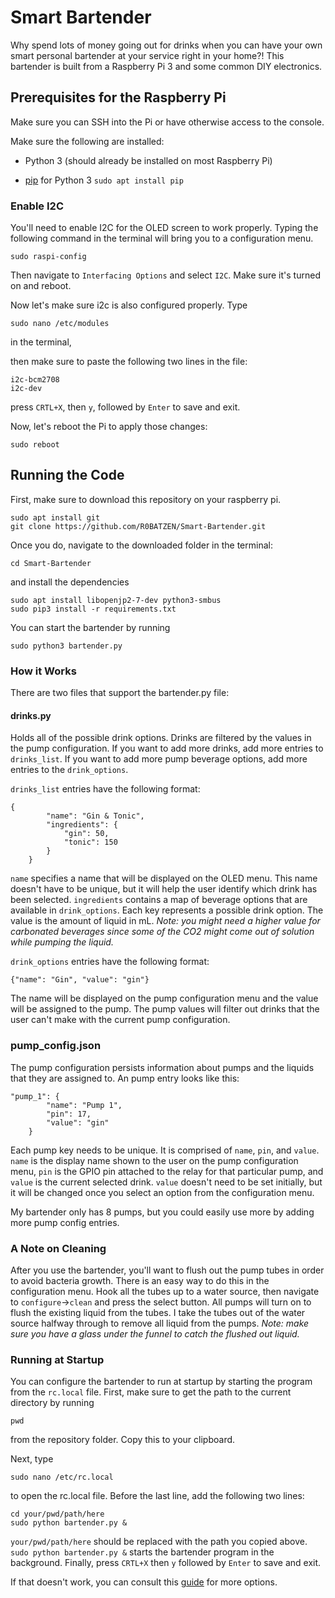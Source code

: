 # Smart Bartender
Why spend lots of money going out for drinks when you can have your own smart personal bartender at your service right in your home?! This bartender is built from a Raspberry Pi 3 and some common DIY electronics.

## Prerequisites for the Raspberry Pi
Make sure you can SSH into the Pi or have otherwise access to the console.

Make sure the following are installed:
* Python 3 (should already be installed on most Raspberry Pi)

* [pip](https://www.raspberrypi.com/documentation/computers/os.html#pip) for Python 3
  `sudo apt install pip`
### Enable I2C
You'll need to enable I2C for the OLED screen to work properly. Typing the following command in the terminal will bring you to a configuration menu.

```
sudo raspi-config 
```

Then navigate to `Interfacing Options` and select `I2C`. Make sure it's turned on and reboot.


Now let's make sure i2c is also configured properly. Type

```
sudo nano /etc/modules
```

in the terminal,

then make sure to paste the following two lines in the file:

```
i2c-bcm2708
i2c-dev
```

press `CRTL+X`, then `y`, followed by `Enter` to save and exit.

Now, let's reboot the Pi to apply those changes:
```
sudo reboot
```

## Running the Code

First, make sure to download this repository on your raspberry pi.
```
sudo apt install git
git clone https://github.com/R0BATZEN/Smart-Bartender.git
```

Once you do, navigate to the downloaded folder in the terminal:

```
cd Smart-Bartender
```

and install the dependencies

```
sudo apt install libopenjp2-7-dev python3-smbus
sudo pip3 install -r requirements.txt
```

You can start the bartender by running

```
sudo python3 bartender.py
```

### How it Works
There are two files that support the bartender.py file:

#### drinks.py
Holds all of the possible drink options. Drinks are filtered by the values in the pump configuration. If you want to add more drinks, add more entries to `drinks_list`. If you want to add more pump beverage options, add more entries to the `drink_options`.

`drinks_list` entries have the following format:

```
{
		"name": "Gin & Tonic",
		"ingredients": {
			"gin": 50,
			"tonic": 150
		}
	}
```

`name` specifies a name that will be displayed on the OLED menu. This name doesn't have to be unique, but it will help the user identify which drink has been selected. `ingredients` contains a map of beverage options that are available in `drink_options`. Each key represents a possible drink option. The value is the amount of liquid in mL. *Note: you might need a higher value for carbonated beverages since some of the CO2 might come out of solution while pumping the liquid.*

`drink_options` entries have the following format:

```
{"name": "Gin", "value": "gin"}
```

The name will be displayed on the pump configuration menu and the value will be assigned to the pump. The pump values will filter out drinks that the user can't make with the current pump configuration. 

### pump_config.json
The pump configuration persists information about pumps and the liquids that they are assigned to. An pump entry looks like this:

```
"pump_1": {
		"name": "Pump 1",
		"pin": 17, 
		"value": "gin"
	}
```

Each pump key needs to be unique. It is comprised of `name`, `pin`, and `value`. `name` is the display name shown to the user on the pump configuration menu, `pin` is the GPIO pin attached to the relay for that particular pump, and `value` is the current selected drink. `value` doesn't need to be set initially, but it will be changed once you select an option from the configuration menu.

My bartender only has 8 pumps, but you could easily use more by adding more pump config entries.

### A Note on Cleaning
After you use the bartender, you'll want to flush out the pump tubes in order to avoid bacteria growth. There is an easy way to do this in the configuration menu. Hook all the tubes up to a water source, then navigate to `configure`->`clean` and press the select button. All pumps will turn on to flush the existing liquid from the tubes. I take the tubes out of the water source halfway through to remove all liquid from the pumps. *Note: make sure you have a glass under the funnel to catch the flushed out liquid.*


### Running at Startup
You can configure the bartender to run at startup by starting the program from the `rc.local` file. First, make sure to get the path to the current directory by running

```
pwd
```

from the repository folder. Copy this to your clipboard.

Next, type

```
sudo nano /etc/rc.local
```

to open the rc.local file. Before the last line, add the following two lines:

```
cd your/pwd/path/here
sudo python bartender.py &
```

`your/pwd/path/here` should be replaced with the path you copied above. `sudo python bartender.py &` starts the bartender program in the background. Finally, press `CRTL+X` then `y` followed by `Enter` to save and exit. 

If that doesn't work, you can consult this [guide](https://www.dexterindustries.com/howto/run-a-program-on-your-raspberry-pi-at-startup/) for more options.
